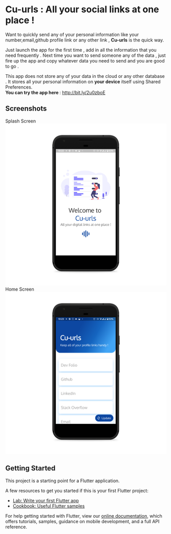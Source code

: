 # Cu-urls : All your social links at one place !

Want to quickly send any of your personal information like your number,email,github profile link or any other link , <strong>Cu-urls</strong> is the quick way.

Just launch the app for the first time , add in all the information that you need frequently .
Next time you want to send someone any of the data , just fire up the app and copy whatever data you need to send and you are good to go .

This app does not store any of your data in the cloud or any other database . It stores all your personal information on <strong>your device</strong> itself using Shared Preferences.</br>
<strong>You can try the app here </strong>: http://bit.ly/2u0zboE

## Screenshots

Splash Screen
![ss1](https://github.com/parthpanchal123/Cu-urls/blob/master/Screenshots/ss1.png)</br>
Home Screen
![ss1](https://github.com/parthpanchal123/Cu-urls/blob/master/Screenshots/ss2.png)



## Getting Started

This project is a starting point for a Flutter application.

A few resources to get you started if this is your first Flutter project:

- [Lab: Write your first Flutter app](https://flutter.dev/docs/get-started/codelab)
- [Cookbook: Useful Flutter samples](https://flutter.dev/docs/cookbook)

For help getting started with Flutter, view our
[online documentation](https://flutter.dev/docs), which offers tutorials,
samples, guidance on mobile development, and a full API reference.
